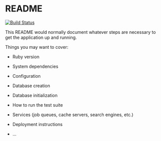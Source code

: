 # README

[![Build Status](https://travis-ci.org/rems-palyvoda/Cactus.svg?branch=master)](https://travis-ci.org/rems-palyvoda/Cactus)

This README would normally document whatever steps are necessary to get the
application up and running.

Things you may want to cover:

* Ruby version

* System dependencies

* Configuration

* Database creation

* Database initialization

* How to run the test suite

* Services (job queues, cache servers, search engines, etc.)

* Deployment instructions

* ...
